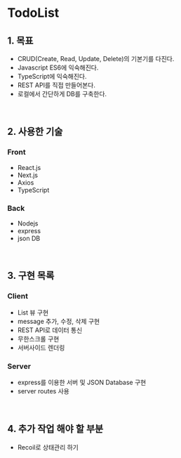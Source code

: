 # TodoList


## 1. 목표
* CRUD(Create, Read, Update, Delete)의 기본기를 다진다.
* Javascript ES6에 익숙해진다.
* TypeScript에 익숙해진다.
* REST API를 직접 만들어본다.
* 로컬에서 간단하게 DB를 구축한다.

<br />

## 2. 사용한 기술
### Front
* React.js
* Next.js
* Axios
* TypeScript

### Back
* Nodejs
* express
* json DB

<br />


## 3. 구현 목록
### Client
* List 뷰 구현
* message 추가, 수정, 삭제 구현
* REST API로 데이터 통신
* 무한스크롤 구현
* 서버사이드 렌더링

### Server
* express를 이용한 서버 및 JSON Database 구현
* server routes 사용

<br />


## 4. 추가 작업 해야 할 부분
* Recoil로 상태관리 하기


